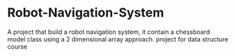 # Robot-Navigation-System
 A project that build a robot navigation system, it contain a chessboard model class using a 2 dimensional array approach. project for data structure course
